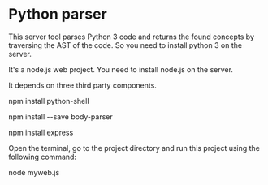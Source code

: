 # Python parser

This server tool parses Python 3 code and
returns the found concepts by traversing the AST
of the code. So you need to install python 3 on the server.

It's a node.js web project. You need to install node.js on the server.


It depends on three third party components.


npm install python-shell


npm install --save body-parser


npm install express


Open the terminal, go to the project directory and run this project using the following command:

node myweb.js
